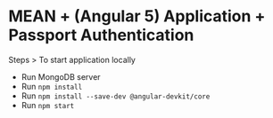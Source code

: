 # MEAN + (Angular 5) Application + Passport Authentication

Steps >  To start application locally

* Run MongoDB server
* Run `npm install`
* Run `npm install --save-dev @angular-devkit/core`
* Run `npm start`
